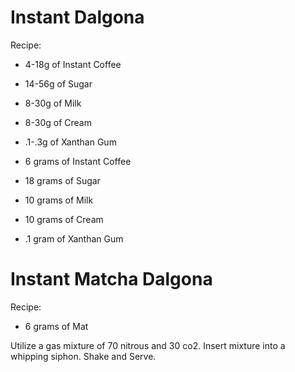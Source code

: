 # Instant Dalgona

Recipe:
- 4-18g of Instant Coffee
- 14-56g of Sugar
- 8-30g of Milk
- 8-30g of Cream
- .1-.3g of Xanthan Gum

- 6 grams of Instant Coffee
- 18 grams of Sugar
- 10 grams of Milk
- 10 grams of Cream
- .1 gram of Xanthan Gum


# Instant Matcha Dalgona

Recipe:
- 6 grams of Mat


Utilize a gas mixture of 70 nitrous and 30 co2.
Insert mixture into a whipping siphon.
Shake and Serve.

